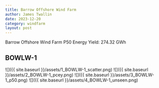 ```yaml
---
title: Barrow Offshore Wind Farm
author: James Twallin
date: 2023-12-20
category: windfarm
layout: post
---
```

Barrow Offshore Wind Farm P50 Energy Yield: 274.32 GWh

BOWLW-1
-------------
![]({{ site.baseurl }}/assets/1_BOWLW-1_scatter.png)
![]({{ site.baseurl }}/assets/2_BOWLW-1_pcey.png)
![]({{ site.baseurl }}/assets/3_BOWLW-1_p50.png)
![]({{ site.baseurl }}/assets/4_BOWLW-1_unseen.png)

